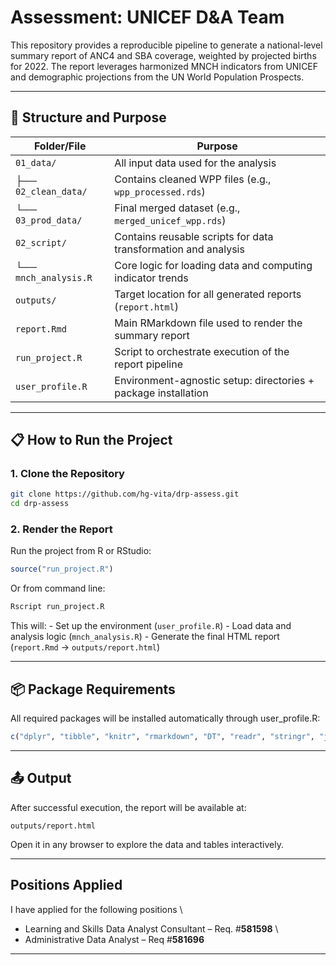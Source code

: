 # Assessment: UNICEF D&A Team

This repository provides a reproducible pipeline to generate a national-level summary report of ANC4 and SBA coverage, weighted by projected births for 2022. The report leverages harmonized MNCH indicators from UNICEF and demographic projections from the UN World Population Prospects.

------------------------------------------------------------------------

## 📁 Structure and Purpose

| Folder/File           | Purpose                                                        |
|--------------------|----------------------------------------------------|
| `01_data/`            | All input data used for the analysis                           |
| ├── `02_clean_data/`  | Contains cleaned WPP files (e.g., `wpp_processed.rds`)         |
| └── `03_prod_data/`   | Final merged dataset (e.g., `merged_unicef_wpp.rds`)           |
| `02_script/`          | Contains reusable scripts for data transformation and analysis |
| └── `mnch_analysis.R` | Core logic for loading data and computing indicator trends     |
| `outputs/`            | Target location for all generated reports (`report.html`)      |
| `report.Rmd`          | Main RMarkdown file used to render the summary report          |
| `run_project.R`       | Script to orchestrate execution of the report pipeline         |
| `user_profile.R`      | Environment-agnostic setup: directories + package installation |

------------------------------------------------------------------------

## 📋 How to Run the Project

### 1. Clone the Repository

``` bash
git clone https://github.com/hg-vita/drp-assess.git
cd drp-assess
```

### 2. Render the Report

Run the project from R or RStudio:

``` r
source("run_project.R")
```

Or from command line:

``` bash
Rscript run_project.R
```

This will: - Set up the environment (`user_profile.R`) - Load data and analysis logic (`mnch_analysis.R`) - Generate the final HTML report (`report.Rmd` → `outputs/report.html`)

------------------------------------------------------------------------

## 📦 Package Requirements

All required packages will be installed automatically through user_profile.R:

``` r
c("dplyr", "tibble", "knitr", "rmarkdown", "DT", "readr", "stringr", "janitor", "glue")
```

------------------------------------------------------------------------

## 📤 Output

After successful execution, the report will be available at:

```         
outputs/report.html
```

Open it in any browser to explore the data and tables interactively.

------------------------------------------------------------------------

## Positions Applied

I have applied for the following positions \
- Learning and Skills Data Analyst Consultant – Req. \#**581598** \
- Administrative Data Analyst – Req \#**581696**

------------------------------------------------------------------------

